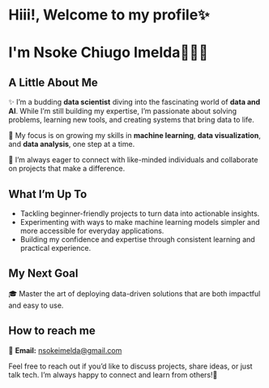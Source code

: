 # Hiii!, Welcome to my profile✨
# I'm Nsoke Chiugo Imelda👩🏽‍💻

## A Little About Me  
✨ I’m a budding **data scientist** diving into the fascinating world of **data and AI**. While I’m still building my expertise, I’m passionate about solving problems, learning new tools, and creating systems that bring data to life.  

🎯 My focus is on growing my skills in **machine learning**, **data visualization**, and **data analysis**, one step at a time.  

👫 I’m always eager to connect with like-minded individuals and collaborate on projects that make a difference.  

## What I’m Up To  
- Tackling beginner-friendly projects to turn data into actionable insights.  
- Experimenting with ways to make machine learning models simpler and more accessible for everyday applications.  
- Building my confidence and expertise through consistent learning and practical experience.  

## My Next Goal  
🎓 Master the art of deploying data-driven solutions that are both impactful and easy to use.  

## How to reach me
📧 **Email:** nsokeimelda@gmail.com

Feel free to reach out if you’d like to discuss projects, share ideas, or just talk tech. I’m always happy to connect and learn from others!💫

<!--
**Chiugo-Nsoke/Chiugo-Nsoke** is a ✨ _special_ ✨ repository because its `README.md` (this file) appears on your GitHub profile.

Here are some ideas to get you started:

- 🔭 I’m currently working on ...
- 🌱 I’m currently learning ...
- 👯 I’m looking to collaborate on ...
- 🤔 I’m looking for help with ...
- 💬 Ask me about ...
- 📫 How to reach me: ...
- 😄 Pronouns: ...
- ⚡ Fun fact: ...
-->
